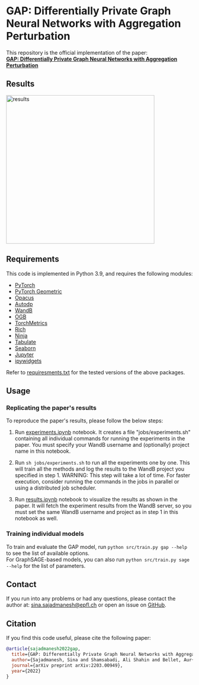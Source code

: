 # GAP: Differentially Private Graph Neural Networks with Aggregation Perturbation

This repository is the official implementation of the paper:  
[**GAP: Differentially Private Graph Neural Networks with Aggregation Perturbation**](https://arxiv.org/abs/2203.00949)

## Results
<img src="https://i.imgur.com/Xlv0E7E.png" alt="results" width="400"/>

## Requirements

This code is implemented in Python 3.9, and requires the following modules:  
- [PyTorch](https://pytorch.org/get-started/locally/)
- [PyTorch Geometric](https://pytorch-geometric.readthedocs.io/en/latest/notes/installation.html)
- [Opacus](https://opacus.ai/)
- [Autodp](https://github.com/yuxiangw/autodp)
- [WandB](https://docs.wandb.com/)
- [OGB](https://ogb.stanford.edu/docs/home/)
- [TorchMetrics](https://torchmetrics.readthedocs.io/en/latest/pages/quickstart.html)
- [Rich](https://rich.readthedocs.io/en/stable/introduction.html)
- [Ninja](https://ninja-build.org/)
- [Tabulate](https://github.com/astanin/python-tabulate)
- [Seaborn](https://seaborn.pydata.org/)
- [Jupyter](https://jupyter.org/install)
- [ipywidgets](https://ipywidgets.readthedocs.io/en/latest/user_install.html)

Refer to [requiresments.txt](./requirements.txt) for the tested versions of the above packages.


## Usage

### Replicating the paper's results
To reproduce the paper's results, please follow the below steps:  

1. Run [experiments.ipynb](./experiments.ipynb) notebook. It creates a file "jobs/experiments.sh" containing all individual commands for running the experiments in the paper. You must specify your WandB username and (optionally) project name in this notebook.

2. Run ``sh jobs/experiments.sh`` to run all the experiments one by one. This will train all the methods and log the results to the WandB project you specified in step 1. 
WARNING: This step will take a lot of time. For faster execution, consider running the commands in the jobs in parallel or using a distributed job scheduler.

3. Run [results.ipynb](./results.ipynb) notebook to visualize the results as shown in the paper. It will fetch the experiment results from the WandB server, so you must set the same WandB username and project as in step 1 in this notebook as well.

### Training individual models

To train and evaluate the GAP model, run ``python src/train.py gap --help`` to see the list of available options.  
For GraphSAGE-based models, you can also run ``python src/train.py sage --help`` for the list of parameters.


## Contact

If you run into any problems or had any questions, please contact the author at: [sina.sajadmanesh@epfl.ch](mailto:sina.sajadmanesh@epfl.ch) or open an issue on [GitHub](https://github.com/sisaman/GAP).


## Citation

If you find this code useful, please cite the following paper:  
```bibtex
@article{sajadmanesh2022gap,
  title={GAP: Differentially Private Graph Neural Networks with Aggregation Perturbation},
  author={Sajadmanesh, Sina and Shamsabadi, Ali Shahin and Bellet, Aur{\'e}lien and Gatica-Perez, Daniel},
  journal={arXiv preprint arXiv:2203.00949},
  year={2022}
}
```
